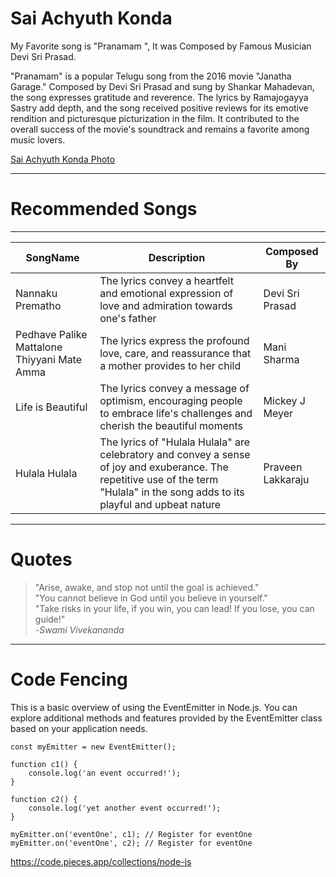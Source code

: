 # Sai Achyuth Konda

My Favorite song is "Pranamam ", It was Composed by Famous Musician Devi Sri Prasad.

"Pranamam" is a popular Telugu song from the 2016 movie "Janatha Garage." Composed by Devi Sri Prasad and sung by Shankar Mahadevan, the song expresses gratitude and reverence. The lyrics by Ramajogayya Sastry add depth, and the song received positive reviews for its emotive rendition and picturesque picturization in the film. It contributed to the overall success of the movie's soundtrack and remains a favorite among music lovers.

[Sai Achyuth Konda Photo](/Sai%20Achyuth%20Konda%20Photo.jpeg)

---
# Recommended Songs
---
| SongName | Description | Composed By |
|----------- | ---------- | ---------- |
| Nannaku Prematho | The lyrics convey a heartfelt and emotional expression of love and admiration towards one's father | Devi Sri Prasad |
| Pedhave Palike Mattalone Thiyyani Mate Amma | The lyrics express the profound love, care, and reassurance that a mother provides to her child | Mani Sharma |
| Life is Beautiful | The lyrics convey a message of optimism, encouraging people to embrace life's challenges and cherish the beautiful moments | Mickey J Meyer |
| Hulala Hulala | The lyrics of "Hulala Hulala" are celebratory and convey a sense of joy and exuberance. The repetitive use of the term "Hulala" in the song adds to its playful and upbeat nature | Praveen Lakkaraju |

---
# Quotes
> "Arise, awake, and stop not until the goal is achieved."  
> "You cannot believe in God until you believe in yourself."  
> "Take risks in your life, if you win, you can lead! If you lose, you can guide!"  
                           -*Swami Vivekananda*
---
# Code Fencing

This is a basic overview of using the EventEmitter in Node.js. You can explore additional methods and features provided by the EventEmitter class based on your application needs.

```
const myEmitter = new EventEmitter();

function c1() {
	console.log('an event occurred!');
}

function c2() {
	console.log('yet another event occurred!');
}

myEmitter.on('eventOne', c1); // Register for eventOne
myEmitter.on('eventOne', c2); // Register for eventOne 
```
<https://code.pieces.app/collections/node-js>
